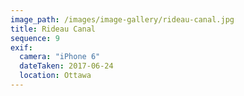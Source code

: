 ```yaml
---
image_path: /images/image-gallery/rideau-canal.jpg
title: Rideau Canal
sequence: 9
exif:
  camera: "iPhone 6"
  dateTaken: 2017-06-24
  location: Ottawa
---
```

